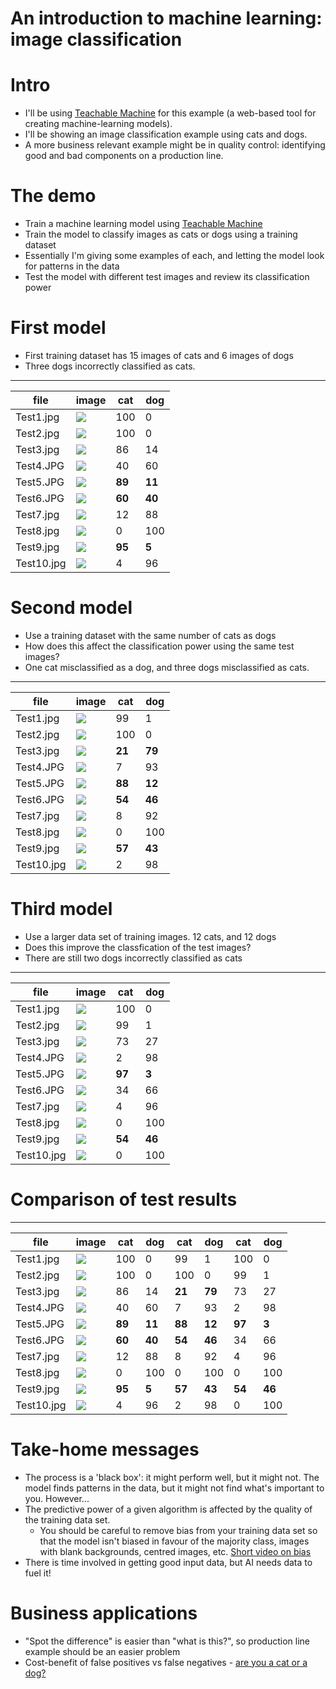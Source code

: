 # An introduction to machine learning: image classification

# Intro

- I'll be using [Teachable Machine](https://teachablemachine.withgoogle.com/) for this example
(a web-based tool for creating machine-learning models).
- I'll be showing an image classification example using cats and dogs.
- A more business relevant example might be in quality control: identifying good and bad components on a production line.

# The demo

- Train a machine learning model using [Teachable Machine](https://teachablemachine.withgoogle.com/train/image)
- Train the model to classify images as cats or dogs using a training dataset
- Essentially I'm giving some examples of each, and letting the model look for patterns in the data
- Test the model with different test images and review its classification power

# First model

- First training dataset has 15 images of cats and 6 images of dogs
- Three dogs incorrectly classified as cats.

---

| file       | image                               | cat    | dog    |
| ---------- | ----------------------------------- | ------ | ------ |
| Test1.jpg  | ![](../images/test-data/Test1.jpg)  | 100    | 0      |
| Test2.jpg  | ![](../images/test-data/Test2.jpg)  | 100    | 0      |
| Test3.jpg  | ![](../images/test-data/Test3.jpg)  | 86     | 14     |
| Test4.JPG  | ![](../images/test-data/Test4.JPG)  | 40     | 60     |
| Test5.JPG  | ![](../images/test-data/Test5.JPG)  | **89** | **11** |
| Test6.JPG  | ![](../images/test-data/Test6.JPG)  | **60** | **40** |
| Test7.jpg  | ![](../images/test-data/Test7.jpg)  | 12     | 88     |
| Test8.jpg  | ![](../images/test-data/Test8.jpg)  | 0      | 100    |
| Test9.jpg  | ![](../images/test-data/Test9.jpg)  | **95** | **5**  |
| Test10.jpg | ![](../images/test-data/Test10.jpg) | 4      | 96     |

# Second model

- Use a training dataset with the same number of cats as dogs
- How does this affect the classification power using the same test images?
- One cat misclassified as a dog, and three dogs misclassified as cats.

---

| file       | image                               | cat    | dog    |
| ---------- | ----------------------------------- | ------ | ------ |
| Test1.jpg  | ![](../images/test-data/Test1.jpg)  | 99     | 1      |
| Test2.jpg  | ![](../images/test-data/Test2.jpg)  | 100    | 0      |
| Test3.jpg  | ![](../images/test-data/Test3.jpg)  | **21** | **79** |
| Test4.JPG  | ![](../images/test-data/Test4.JPG)  | 7      | 93     |
| Test5.JPG  | ![](../images/test-data/Test5.JPG)  | **88** | **12** |
| Test6.JPG  | ![](../images/test-data/Test6.JPG)  | **54** | **46** |
| Test7.jpg  | ![](../images/test-data/Test7.jpg)  | 8      | 92     |
| Test8.jpg  | ![](../images/test-data/Test8.jpg)  | 0      | 100    |
| Test9.jpg  | ![](../images/test-data/Test9.jpg)  | **57** | **43** |
| Test10.jpg | ![](../images/test-data/Test10.jpg) | 2      | 98     |

# Third model

- Use a larger data set of training images. 12 cats, and 12 dogs
- Does this improve the classfication of the test images?
- There are still two dogs incorrectly classified as cats

---

| file       | image                               | cat    | dog    |
| ---------- | ----------------------------------- | ------ | ------ |
| Test1.jpg  | ![](../images/test-data/Test1.jpg)  | 100    | 0      |
| Test2.jpg  | ![](../images/test-data/Test2.jpg)  | 99     | 1      |
| Test3.jpg  | ![](../images/test-data/Test3.jpg)  | 73     | 27     |
| Test4.JPG  | ![](../images/test-data/Test4.JPG)  | 2      | 98     |
| Test5.JPG  | ![](../images/test-data/Test5.JPG)  | **97** | **3**  |
| Test6.JPG  | ![](../images/test-data/Test6.JPG)  | 34     | 66     |
| Test7.jpg  | ![](../images/test-data/Test7.jpg)  | 4      | 96     |
| Test8.jpg  | ![](../images/test-data/Test8.jpg)  | 0      | 100    |
| Test9.jpg  | ![](../images/test-data/Test9.jpg)  | **54** | **46** |
| Test10.jpg | ![](../images/test-data/Test10.jpg) | 0      | 100    |

# Comparison of test results

---

| file       | image                               | cat    | dog    | cat    | dog    | cat    | dog    |
| ---------- | ----------------------------------- | ------ | ------ | ------ | ------ | ------ | ------ |
| Test1.jpg  | ![](../images/test-data/Test1.jpg)  | 100    | 0      | 99     | 1      | 100    | 0      |
| Test2.jpg  | ![](../images/test-data/Test2.jpg)  | 100    | 0      | 100    | 0      | 99     | 1      |
| Test3.jpg  | ![](../images/test-data/Test3.jpg)  | 86     | 14     | **21** | **79** | 73     | 27     |
| Test4.JPG  | ![](../images/test-data/Test4.JPG)  | 40     | 60     | 7      | 93     | 2      | 98     |
| Test5.JPG  | ![](../images/test-data/Test5.JPG)  | **89** | **11** | **88** | **12** | **97** | **3**  |
| Test6.JPG  | ![](../images/test-data/Test6.JPG)  | **60** | **40** | **54** | **46** | 34     | 66     |
| Test7.jpg  | ![](../images/test-data/Test7.jpg)  | 12     | 88     | 8      | 92     | 4      | 96     |
| Test8.jpg  | ![](../images/test-data/Test8.jpg)  | 0      | 100    | 0      | 100    | 0      | 100    |
| Test9.jpg  | ![](../images/test-data/Test9.jpg)  | **95** | **5**  | **57** | **43** | **54** | **46** |
| Test10.jpg | ![](../images/test-data/Test10.jpg) | 4      | 96     | 2      | 98     | 0      | 100    |

# Take-home messages

- The process is a 'black box': it might perform well, but it might not.
  The model finds patterns in the data, but it might not find what's important to you. However...
- The predictive power of a given algorithm is affected by the quality of the training data set.
  - You should be careful to remove bias from your training data set so that the model isn't biased in favour of the majority class,
    images with blank backgrounds, centred images, etc. [Short video on bias](https://youtu.be/59bMh59JQDo)
- There is time involved in getting good input data, but AI needs data to fuel it!

# Business applications

- "Spot the difference" is easier than "what is this?", so production line example should be an easier problem
- Cost-benefit of false positives vs false negatives - [are you a cat or a dog?](https://teachablemachine.withgoogle.com/models/GnT5TW_bO/)
